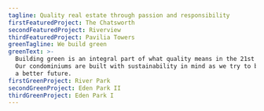```yaml
---
tagline: Quality real estate through passion and responsibility
firstFeaturedProject: The Chatsworth
secondFeaturedProject: Riverview
thirdFeaturedProject: Pavilia Towers
greenTagline: We build green
greenText: >-
  Building green is an integral part of what quality means in the 21st Century.
  Our condominiums are built with sustainability in mind as we try to build for
  a better future.
firstGreenProject: River Park
secondGreenProject: Eden Park II
thirdGreenProject: Eden Park I
---
```

